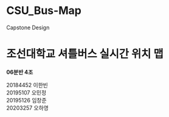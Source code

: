 # CSU_Bus-Map
Capstone Design

<div id = title, style = "color-font : #0032a0"; >
<h1>조선대학교 셔틀버스 실시간 위치 맵</h1>
</div>
<b>06분반 4조</b>

20184452 이한빈  
20195107 오민정  
20195126 임창준  
20203257 오하영  
